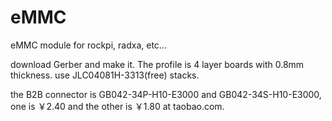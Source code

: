 # eMMC
eMMC module for rockpi, radxa, etc...

download Gerber and make it.
The profile is 4 layer boards with 0.8mm thickness.
use JLC04081H-3313(free) stacks.

the B2B connector is GB042-34P-H10-E3000 and GB042-34S-H10-E3000, one is ￥2.40 and the other is ￥1.80 at taobao.com.
